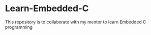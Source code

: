 # Learn-Embedded-C
This repository is to collaborate with my mentor to learn Embedded C programming
